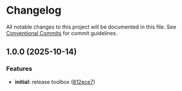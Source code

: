 # Changelog

All notable changes to this project will be documented in this file. See
[Conventional Commits](https://conventionalcommits.org) for commit guidelines.

## 1.0.0 (2025-10-14)


### Features

* **initial:** release toolbox ([812ece7](https://github.com/cambridge-collection/epsilon-submission-toolbox/commit/812ece74a3dc2cc9d4a29663289df19d97d657e9))
